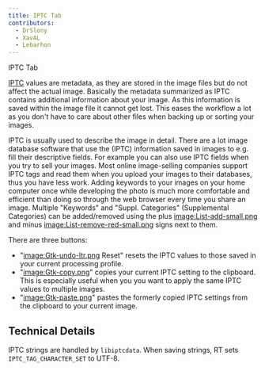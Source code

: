 ```yaml
---
title: IPTC Tab
contributors:
  - DrSlony
  - XavAL
  - Lebarhon
---
```


<div class="pagetitle">

IPTC Tab

</div>

[IPTC](https://en.wikipedia.org/wiki/IPTC_Information_Interchange_Model)
values are metadata, as they are stored in the image files but do not
affect the actual image. Basically the metadata summarized as IPTC
contains additional information about your image. As this information is
saved within the image file it cannot get lost. This eases the workflow
a lot as you don't have to care about other files when backing up or
sorting your images.

IPTC is usually used to describe the image in detail. There are a lot
image database software that use the (IPTC) information saved in images
to e.g. fill their descriptive fields. For example you can also use IPTC
fields when you try to sell your images. Most online image-selling
companies support IPTC tags and read them when you upload your images to
their databases, thus you have less work. Adding keywords to your images
on your home computer once while developing the photo is much more
comfortable and efficient than doing so through the web browser every
time you share an image. Multiple "Keywords" and "Suppl. Categories"
(Supplemental Categories) can be added/removed using the plus
[image:List-add-small.png](image:list-add-small.png) and
minus
[image:List-remove-red-small.png](image:list-remove-red-small.png)
signs next to them.

There are three buttons:

- "[image:Gtk-undo-ltr.png](image:gtk-undo-ltr.png) Reset"
  resets the IPTC values to those saved in your current processing
  profile.
- "[image:Gtk-copy.png](image:gtk-copy.png)" copies your
  current IPTC setting to the clipboard. This is especially useful when
  you you want to apply the same IPTC values to multiple images.
- "[image:Gtk-paste.png](image:gtk-paste.png)" pastes the
  formerly copied IPTC settings from the clipboard to your current
  image.

## Technical Details

IPTC strings are handled by `libiptcdata`. When saving strings, RT sets
`IPTC_TAG_CHARACTER_SET` to UTF-8.
